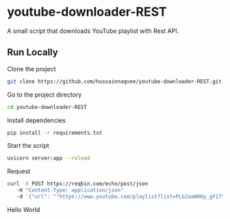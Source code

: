 
# youtube-downloader-REST

A small script that downloads YouTube playlist with Rest API.


## Run Locally

Clone the project

```bash
git clone https://github.com/hussainnaqvee/youtube-downloader-REST.git
```

Go to the project directory

```bash
cd youtube-downloader-REST
```

Install dependencies

```bash
pip install -r requirements.txt
```

Start the script

```bash
uvicorn server:app --reload
```

Request
```bash
curl -X POST https://reqbin.com/echo/post/json 
   -H "Content-Type: application/json"
   -d '{"url": ""https://www.youtube.com/playlist?list=PLb2aaNHUy_gF17YAsy887aIk26go-9Ia8""}'
```

Hello World